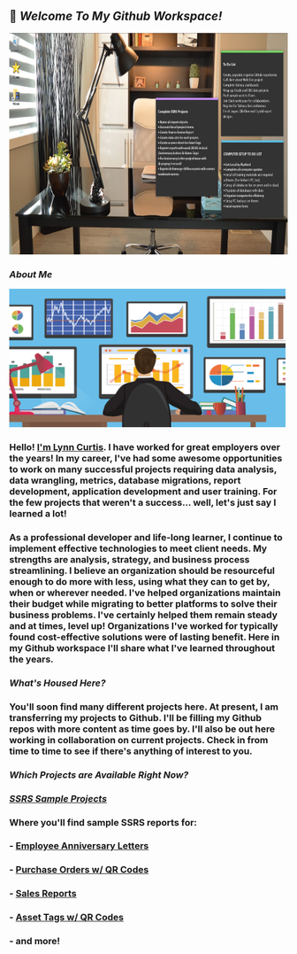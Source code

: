 ## 👋  <em>Welcome To My Github Workspace!</em>
<img src="/assets/images/officework.jpg" width="1000" height="400"/>


### <em>About Me</em>
<img src="/assets/images/Analysis.png" width="500" height="250"/>

### Hello! <a href="https://github.com/curtild">I'm Lynn Curtis</a>. I have worked for great employers over the years! In my career, I've had some awesome opportunities to work on many successful projects requiring data analysis, data wrangling, metrics, database migrations, report development, application development and user training. For the few projects that weren't a success... well, let's just say I learned a lot!

### As a professional developer and life-long learner, I continue to implement effective technologies to meet client needs. My strengths are analysis, strategy, and business process streamlining. I believe an organization should be resourceful enough to do more with less, using what they can to get by, when or wherever needed. I've helped organizations maintain their budget while migrating to better platforms to solve their business problems. I've certainly helped them remain steady and at times, level up! Organizations I've worked for typically found cost-effective solutions were of lasting benefit. Here in my Github workspace I'll share what I've learned throughout the years.

### <em>What's Housed Here?</em>
### You'll soon find many different projects here. At present, I am transferring my projects to Github. I'll be filling my Github repos with more content as time goes by. I'll also be out here working in collaboration on current projects. Check in from time to time to see if there's anything of interest to you.

### <em>Which Projects are Available Right Now?</em>
### <a href="https://github.com/curtild/SSRS-Projects/"><em>SSRS Sample Projects</em></a>
### Where you'll find sample SSRS reports for:
### - <a href="https://github.com/curtild/SSRS-Projects/tree/master/EmployeeAnniversaries">Employee Anniversary Letters</a>
### - <a href="https://github.com/curtild/SSRS-Projects/tree/master/PurchaseOrders">Purchase Orders w/ QR Codes</a>
### - <a href="https://github.com/curtild/SSRS-Projects/tree/master/Sales">Sales Reports</a>
### - <a href="https://github.com/curtild/SSRS-Projects/tree/master/AssetTags">Asset Tags w/ QR Codes</a>
### - and more!

<!--
**curtild/curtild** is a ✨ _special_ ✨ repository because its `README.md` (this file) appears on your GitHub profile.
<a href="#"><img class="avatar avatar-user" src="https://avatars.githubusercontent.com/u/20559941?s=48&amp;v=4" width="38" height="38" style="border-radius:50%" alt="@curtild"></a> 
Here are some ideas to get you started:

- 🔭 I’m currently working on ...
- 🌱 I’m currently learning ...
- 👯 I’m looking to collaborate on ...
- 🤔 I’m looking for help with ...
- 💬 Ask me about ...
- 📫 How to reach me: ...
- 😄 Pronouns: ...
- ⚡ Fun fact: ...
-->
